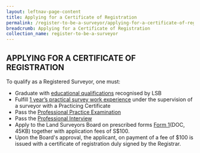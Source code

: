 ```yaml
---
layout: leftnav-page-content
title: Applying for a Certificate of Registration
permalink: /register-to-be-a-surveyor/applying-for-a-certificate-of-registration/
breadcrumb: Applying for a Certificate of Registration
collection_name: register-to-be-a-surveyor
---
```


APPLYING FOR A CERTIFICATE OF REGISTRATION
---
To qualify as a Registered Surveyor, one must:

* Graduate with [educational qualifications](/register-to-be-a-surveyor/education-qualifications/) recognised by LSB
* Fulfill [1 year’s practical survey work experience](/files/LSBLogBookandExplanatoryNotes-v1.0.docx/) under the supervision of a surveyor with a Practicing Certificate
* Pass the [Professional Practice Examination](/register-to-be-a-surveyor/professional-practice-examination/)
* Pass the [Professional Interview](/register-to-be-a-surveyor/professional-interview/)
* Apply to the Land Surveyors Board on prescribed forms [Form 1](/files/LSBForm1-Application-for-Registration.doc)(DOC, 45KB) together with application fees of S$100. 
* Upon the Board's approval, the applicant, on payment of a fee of $100  is issued with a certificate of registration duly signed by the Registrar.
 
